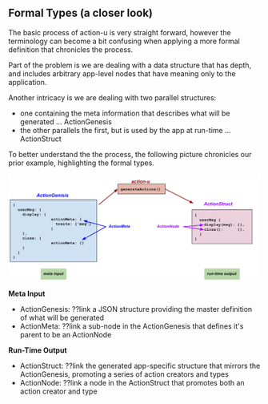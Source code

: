 ## Formal Types (a closer look)

The basic process of action-u is very straight forward, however the
terminology can become a bit confusing when applying a more formal
definition that chronicles the process.

Part of the problem is we are dealing with a data structure that
has depth, and includes arbitrary app-level nodes that have
meaning only to the application.

Another intricacy is we are dealing with two parallel structures:
 - one containing the meta information that describes what will be generated ... ActionGenesis
 - the other parallels the first, but is used by the app at run-time ... ActionStruct

To better understand the the process, the following picture chronicles
our prior example, highlighting the formal types.

![userMsg](img/userMsg.svg)

**Meta Input**
- ActionGenesis: ??link a JSON structure providing the master definition of what will be generated
- ActionMeta: ??link a sub-node in the ActionGenesis that defines it's parent to be an ActionNode

**Run-Time Output**
- ActionStruct: ??link the generated app-specific structure that mirrors the ActionGenesis,
  promoting a series of action creators and types
- ActionNode: ??link a node in the ActionStruct that promotes both an action creator and type
